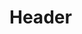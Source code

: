 <!-- TITLE: Laboratory of Molecular Biophysics -->
<!-- SUBTITLE: A wiki for data analysis and software -->

# Header